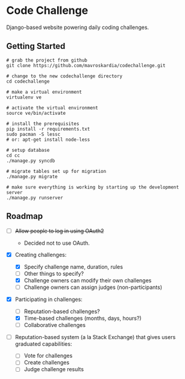 Code Challenge
==============

Django-based website powering daily coding challenges.

Getting Started
---------------
```
# grab the project from github
git clone https://github.com/mavroskardia/codechallenge.git

# change to the new codechallenge directory
cd codechallenge

# make a virtual environment
virtualenv ve

# activate the virtual environment
source ve/bin/activate

# install the prerequisites
pip install -r requirements.txt
sudo pacman -S lessc
# or: apt-get install node-less

# setup database
cd cc
./manage.py syncdb

# migrate tables set up for migration
./manage.py migrate

# make sure everything is working by starting up the development server
./manage.py runserver
```

Roadmap
-------
* [ ] ~~Allow people to log in using OAuth2~~
    * Decided not to use OAuth.

* [x] Creating challenges:
    * [x] Specify challenge name, duration, rules
    * [ ] Other things to specify?
    * [x] Challenge owners can modify their own challenges
    * [ ] Challenge owners can assign judges (non-participants)

* [x] Participating in challenges:
    * [ ] Reputation-based challenges?
    * [x] Time-based challenges (months, days, hours?)
    * [ ] Collaborative challenges

* [ ] Reputation-based system (a la Stack Exchange) that gives users graduated capabilities:
    * [ ] Vote for challenges
    * [ ] Create challenges
    * [ ] Judge challenge results
